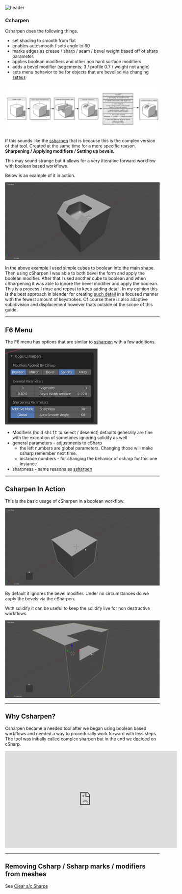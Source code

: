 ![header](img/banner.gif)

### Csharpen

Csharpen does the following things.

- set shading to smooth from flat
- enables autosmooth / sets angle to 60
- marks edges as crease / sharp / seam / bevel weight based off of sharp parameter.
- applies boolean modifiers and other non hard surface modifiers
- adds a bevel modifier (segements: 3 / profile 0.7 / weight not angle)
- sets menu behavior to be for objects that are bevelled via changing [sstaus](sstatus.md)

![img](img/csharpen/ctest1.png)

If this sounds like the [ssharpen](ssharpen.md) that is because this is the complex version of that tool. Created at the same time for a more specific reason. **Sharpening / Applying modifiers / Setting up bevels.**

This may sound strange but it allows for a very itterative forward workflow with boolean based workflows.

Below is an example of it in action.

![csharpen](img/csharpen/c1.gif)

In the above example I used simple cubes to boolean into the main shape. Then using cSharpen I was able to both bevel the form and apply the boolean modifier. After that I used another cube to boolean and when cSharpening it was able to ignore the bevel modifier and apply the boolean. This is a process I rinse and repeat to keep adding detail. In my opinion this is the best approach in blender for creating [such detail](http://www.neilblevins.com/cg_education/areas_of_visual_rest/areas_of_visual_rest.htm) in a focused manner with the fewest amount of keystrokes. Of course there is also adaptive subidivision and displacement however thats outside of the scope of this guide.


---

## F6 Menu

The F6 menu has options that are similar to [ssharpen](ssharpen.md) with a few additions.

![csharpen](img/csharpen/c2.png)

- Modifiers (hold <kbd>shift</kbd> to select / deselect) defaults generally are fine with the exception of sometimes ignoring solidify as well
- general parameters - adjustments to cSharp
  - the left numbers are global parameters. Changing those will make csharp remember next time.
  - instance numbers - for changing the behavior of csharp for this one instance
- sharpness - same reasons as [ssharpen](ssharpen.md)

---

## Csharpen In Action

This is the basic usage of cSharpen in a boolean workflow.

![csharpen](img/csharpen/c3.gif)

By default it ignores the bevel modifier. Under no circumstances do we apply the bevels via the cSharpen.

With solidify it can be useful to keep the solidify live for non destructive workflows.

![csharpen](img/csharpen/c4.gif)

---

## Why Csharpen?

Csharpen became a needed tool after we began using boolean based workflows and needed a way to procedurally work forward with less steps. The tool was initially called complex sharpen but in the end we decided on cSharp.



<iframe width="560" height="315" src="https://www.youtube.com/embed/N-ihUA3VmtA" frameborder="0" allowfullscreen></iframe>

---

## Removing Csharp / Ssharp marks / modifiers from meshes

See [Clear s/c Sharps](clearssharps.md)
